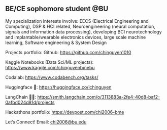 ## BE/CE sophomore student @BU
My specialization interests involve: EECS (Electrical Engineering and Computing), DSP & HCI related, Neuroengineering (neural computation, signals and information data processing), developing BCI neurotechnology and implantable/wearable electronics devices, large scale machine learning, Software engineering & System Design 

Projects portfolio:
Github: https://github.com/chinguyen1010

Kaggle Notebooks (Data Sci/ML projects): https://www.kaggle.com/chinguyenbmebu

Codalab: https://www.codabench.org/tasks/

Huggingface 🤗: https://huggingface.co/lchinguyen

LangChain 🦜🔗: https://smith.langchain.com/o/3113883a-2fe4-40d8-baf2-0afbd024d81d/projects

Hackathons portfolio: https://devpost.com/chi2006-bme

Let’s Connect! 
Email: chi2006@bu.edu

<!--
**chinguyen1010/chinguyen1010** is a ✨ _special_ ✨ repository because its `README.md` (this file) appears on your GitHub profile.

Here are some ideas to get you started:

- 🔭 I’m currently working on ...
- 🌱 I’m currently learning ...
- 👯 I’m looking to collaborate on ...
- 🤔 I’m looking for help with ...
- 💬 Ask me about ...
- 📫 How to reach me: ...
- 😄 Pronouns: ...
- ⚡ Fun fact: ...
-->

